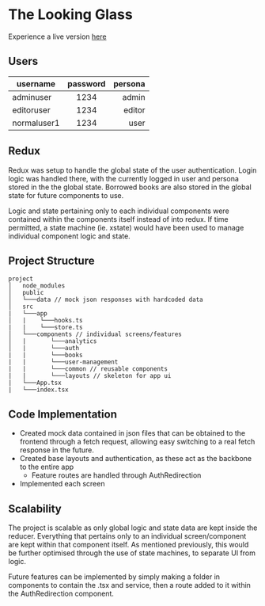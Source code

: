 # The Looking Glass

Experience a live version [here](https://the-looking-glass-vica-assessment.vercel.app/)

## Users

| username    | password |     persona |
|-------------|:--------:|------------:|
| adminuser   |   1234   |       admin |
| editoruser  |   1234   |      editor |
| normaluser1 |   1234   |        user |

## Redux

Redux was setup to handle the global state of the user authentication. Login logic was handled there, with the currently logged in user and persona stored in the the global state. Borrowed books are also stored in the global state for future components to use.

Logic and state pertaining only to each individual components were contained within the components itself instead of into redux. If time permitted, a state machine (ie. xstate) would have been used to manage individual component logic and state.

## Project Structure

```
project
│   node_modules
│   public
│   └───data // mock json responses with hardcoded data
│   src
|   └───app
│   |    └───hooks.ts
|   |    └───store.ts
│   └───components // individual screens/features
│   |       └───analytics
│   |       └───auth
|   |       └───books
|   |       └───user-management
|   |       └───common // reusable components
|   |       └───layouts // skeleton for app ui
|   └───App.tsx
|   └───index.tsx
```

## Code Implementation

- Created mock data contained in json files that can be obtained to the frontend through a fetch request, allowing easy switching to a real fetch response in the future.
- Created base layouts and authentication, as these act as the backbone to the entire app
  - Feature routes are handled through AuthRedirection
- Implemented each screen

## Scalability

The project is scalable as only global logic and state data are kept inside the reducer. Everything that pertains only to an individual screen/component are kept within that component itself. As mentioned previously, this would be further optimised through the use of state machines, to separate UI from logic.

Future features can be implemented by simply making a folder in components to contain the .tsx and service, then a route added to it within the AuthRedirection component.
